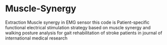 # Muscle-Synergy
Extraction Muscle synergy in EMG sensor
this code is Patient-specific functional electrical stimulation strategy based on muscle synergy and walking posture analysis for gait rehabilitation of stroke patients
in journal of international medical research
